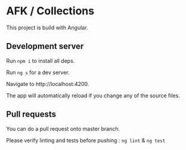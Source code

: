# AFK / Collections

This project is build with Angular.

## Development server

Run `npm i` to install all deps.

Run `ng s` for a dev server.

Navigate to http://localhost:4200.

The app will automatically reload if you change any of the source files.

## Pull requests

You can do a pull request onto master branch.

Please verify linting and tests before pushing : `ng lint` & `ng test`
